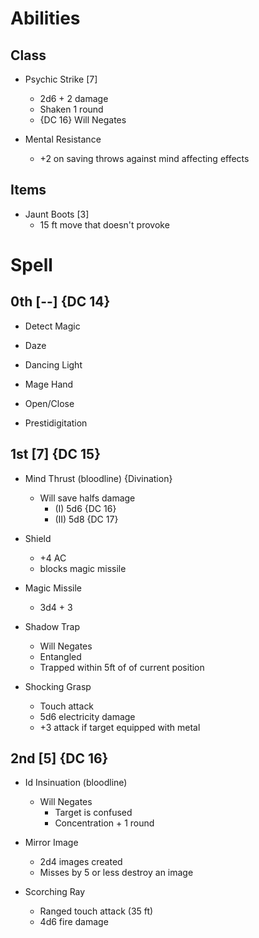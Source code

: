 # Abilities

## Class

- Psychic Strike [7]
   - 2d6 + 2 damage
   - Shaken 1 round
   - {DC 16} Will Negates

- Mental Resistance
   - +2 on saving throws against
     mind affecting effects

## Items

- Jaunt Boots [3]
   - 15 ft move that doesn't provoke

# Spell 

## 0th [--] {DC 14}

- Detect Magic

- Daze

- Dancing Light

- Mage Hand

- Open/Close

- Prestidigitation

## 1st [7] {DC 15}

- Mind Thrust (bloodline) {Divination}
   - Will save halfs damage
      - (I) 5d6 {DC 16}
      - (II) 5d8 {DC 17}

- Shield
   - +4 AC
   - blocks magic missile

- Magic Missile
   - 3d4 + 3

- Shadow Trap
   - Will Negates
   - Entangled
   - Trapped within 5ft of
     of current position

- Shocking Grasp
   - Touch attack
   - 5d6 electricity damage
   - +3 attack if target equipped with metal

## 2nd [5] {DC 16}

- Id Insinuation (bloodline)
   - Will Negates
      - Target is confused
      - Concentration + 1 round

- Mirror Image
   - 2d4 images created
   - Misses by 5 or less destroy an image

- Scorching Ray
   - Ranged touch attack (35 ft)
   - 4d6 fire damage

